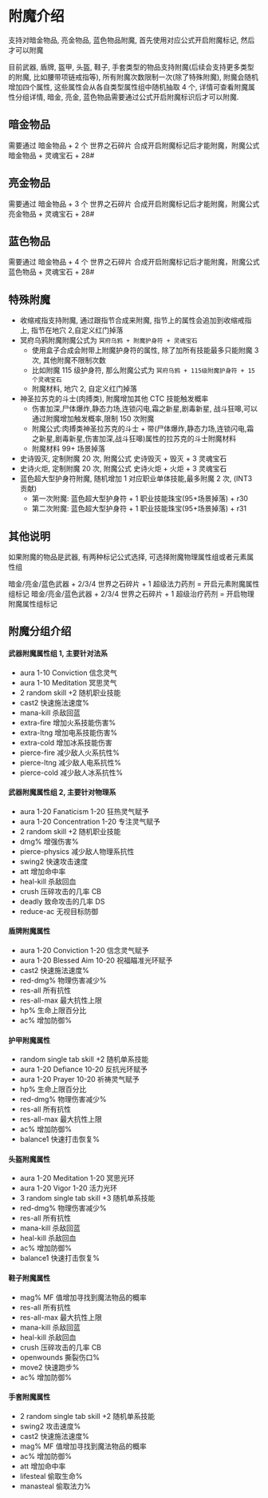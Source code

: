 # 附魔介绍

支持对暗金物品, 亮金物品, 蓝色物品附魔, 首先使用对应公式开启附魔标记, 然后才可以附魔

目前武器, 盾牌, 盔甲, 头盔, 鞋子, 手套类型的物品支持附魔(后续会支持更多类型的附魔, 比如腰带项链戒指等), 所有附魔次数限制一次(除了特殊附魔), 附魔会随机增加四个属性, 这些属性会从各自类型属性组中随机抽取 4 个, 详情可查看附魔属性分组详情, 暗金, 亮金, 蓝色物品需要通过公式开启附魔标识后才可以附魔.

## 暗金物品

需要通过 暗金物品 + 2 个 世界之石碎片 合成开启附魔标记后才能附魔，附魔公式 暗金物品 + 灵魂宝石 + 28#

## 亮金物品

需要通过 暗金物品 + 3 个 世界之石碎片 合成开启附魔标记后才能附魔，附魔公式 亮金物品 + 灵魂宝石 + 28#

## 蓝色物品

需要通过 暗金物品 + 4 个 世界之石碎片 合成开启附魔标记后才能附魔，附魔公式 蓝色物品 + 灵魂宝石 + 28#

## 特殊附魔

- 收缩戒指支持附魔, 通过跟指节合成来附魔, 指节上的属性会追加到收缩戒指上, 指节在地穴 2,自定义红门掉落
- 冥府乌鸦附魔附魔公式为 `冥府乌鸦 + 附魔护身符 + 灵魂宝石`
  - 使用盒子合成会附带上附魔护身符的属性, 除了加所有技能最多只能附魔 3 次, 其他附魔不限制次数
  - 比如附魔 115 级护身符, 那么附魔公式为 `冥府乌鸦 + 115级附魔护身符 + 15个灵魂宝石`
  - 附魔材料, 地穴 2, 自定义红门掉落
- 神圣拉苏克的斗士(肉搏类), 附魔增加其他 CTC 技能触发概率
  - 伤害加深,尸体爆炸,静态力场,连锁闪电,霜之新星,剧毒新星, 战斗狂嗥,可以通过附魔增加触发概率,限制 150 次附魔
  - 附魔公式:肉搏类神圣拉苏克的斗士 + 带(尸体爆炸,静态力场,连锁闪电,霜之新星,剧毒新星,伤害加深,战斗狂嗥)属性的拉苏克的斗士附魔材料
  - 附魔材料 99+ 场景掉落
- 史诗毁灭, 定制附魔 20 次, 附魔公式 史诗毁灭 + 毁灭 + 3 灵魂宝石
- 史诗火炬, 定制附魔 20 次, 附魔公式 史诗火炬 + 火炬 + 3 灵魂宝石
- 蓝色超大型护身符附魔, 随机增加 1 对应职业单体技能,最多附魔 2 次, (INT3 贡献)
  - 第一次附魔: 蓝色超大型护身符 + 1 职业技能珠宝(95+场景掉落) + r30
  - 第二次附魔: 蓝色超大型护身符 + 1 职业技能珠宝(95+场景掉落) + r31

## 其他说明

如果附魔的物品是武器, 有两种标记公式选择, 可选择附魔物理属性组或者元素属性组

暗金/亮金/蓝色武器 + 2/3/4 世界之石碎片 + 1 超级法力药剂 = 开启元素附魔属性组标记
暗金/亮金/蓝色武器 + 2/3/4 世界之石碎片 + 1 超级治疗药剂 = 开启物理附魔属性组标记

## 附魔分组介绍

#### 武器附魔属性组 1, 主要针对法系

- aura 1-10 Conviction 信念灵气
- aura 1-10 Meditation 冥思灵气
- 2 random skill +2 随机职业技能
- cast2 快速施法速度%
- mana-kill 杀敌回蓝
- extra-fire 增加火系技能伤害%
- extra-ltng 增加电系技能伤害%
- extra-cold 增加冰系技能伤害
- pierce-fire 减少敌人火系抗性%
- pierce-ltng 减少敌人电系抗性%
- pierce-cold 减少敌人冰系抗性%

#### 武器附魔属性组 2, 主要针对物理系

- aura 1-20 Fanaticism 1-20 狂热灵气赋予
- aura 1-20 Concentration 1-20 专注灵气赋予
- 2 random skill +2 随机职业技能
- dmg% 增强伤害%
- pierce-physics 减少敌人物理系抗性
- swing2 快速攻击速度
- att 增加命中率
- heal-kill 杀敌回血
- crush 压碎攻击的几率 CB
- deadly 致命攻击的几率 DS
- reduce-ac 无视目标防御

#### 盾牌附魔属性

- aura 1-20 Conviction 1-20 信念灵气赋予
- aura 1-20 Blessed Aim 10-20 祝福瞄准光环赋予
- cast2 快速施法速度%
- red-dmg% 物理伤害减少%
- res-all 所有抗性
- res-all-max 最大抗性上限
- hp% 生命上限百分比
- ac% 增加防御%

#### 护甲附魔属性

- random single tab skill +2 随机单系技能
- aura 1-20 Defiance 10-20 反抗光环赋予
- aura 1-20 Prayer 10-20 祈祷灵气赋予
- hp% 生命上限百分比
- red-dmg% 物理伤害减少%
- res-all 所有抗性
- res-all-max 最大抗性上限
- ac% 增加防御%
- balance1 快速打击恢复%

#### 头盔附魔属性

- aura 1-20 Meditation 1-20 冥思光环
- aura 1-20 Vigor 1-20 活力光环
- 3 random single tab skill +3 随机单系技能
- red-dmg% 物理伤害减少%
- res-all 所有抗性
- mana-kill 杀敌回蓝
- heal-kill 杀敌回血
- ac% 增加防御%
- balance1 快速打击恢复%

#### 鞋子附魔属性

- mag% MF 值增加寻找到魔法物品的概率
- res-all 所有抗性
- res-all-max 最大抗性上限
- mana-kill 杀敌回蓝
- heal-kill 杀敌回血
- crush 压碎攻击的几率 CB
- openwounds 撕裂伤口%
- move2 快速跑步%
- ac% 增加防御%

#### 手套附魔属性

- 2 random single tab skill +2 随机单系技能
- swing2 攻击速度%
- cast2 快速施法速度%
- mag% MF 值增加寻找到魔法物品的概率
- ac% 增加防御%
- att 增加命中率
- lifesteal 偷取生命%
- manasteal 偷取法力%
